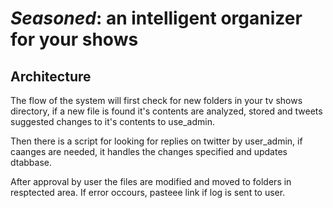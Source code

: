 # *Seasoned*: an intelligent organizer for your shows

## Architecture
The flow of the system will first check for new folders in your tv shows directory, if a new file is found it's contents are analyzed, stored and tweets suggested changes to it's contents to use_admin. 

Then there is a script for looking for replies on twitter by user_admin, if caanges are needed, it handles the changes specified and updates dtabbase. 

After approval by user the files are modified and moved to folders in resptected area. If error occours, pasteee link if log is sent to user.


